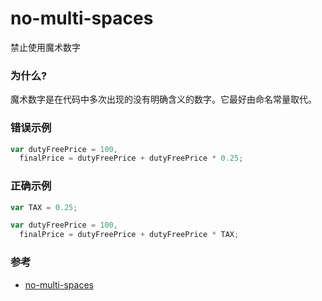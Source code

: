 # no-multi-spaces

禁止使用魔术数字

### 为什么?

魔术数字是在代码中多次出现的没有明确含义的数字。它最好由命名常量取代。

### 错误示例

```js
var dutyFreePrice = 100,
  finalPrice = dutyFreePrice + dutyFreePrice * 0.25;
```

### 正确示例

```js
var TAX = 0.25;

var dutyFreePrice = 100,
  finalPrice = dutyFreePrice + dutyFreePrice * TAX;
```

### 参考

- [no-multi-spaces](https://eslint.org/docs/rules/no-multi-spaces)
